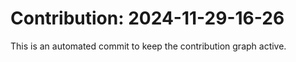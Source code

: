 # Contribution: 2024-11-29-16-26
This is an automated commit to keep the contribution graph active.
